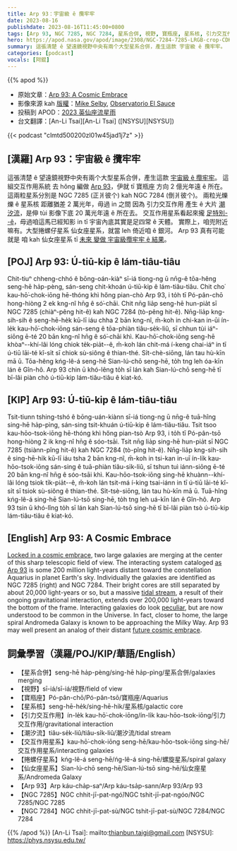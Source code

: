 ```yaml
---
title: Arp 93：宇宙級 ê 攬牢牢
date: 2023-08-16
publishdate: 2023-08-16T11:45:00+0800
tags: [Arp 93, NGC 7285, NGC 7284, 星系合併, 視野, 寶瓶座, 星系核, 引力交互作用, 潮汐流, 交互作用星系, 捲螺仔星系, 仙女座星系]
hero: https://apod.nasa.gov/apod/image/2308/NGC-7284-7285-LRGB-crop-CDK-1000-7-August-2023x1024.jpg
summary: 這張清楚 ê 望遠鏡視野中央有兩个大型星系合併，產生這款 宇宙級 ê 攬牢牢。
categories: [podcast]
vocals: [阿錕]
---
```


{{% apod %}}

- 原始文章：[Arp 93: A Cosmic Embrace](https://apod.nasa.gov/apod/ap230816.html)
- 影像來源 kah [版權][copyright]：[Mike Selby](https://www.facebook.com/masterdarksastro/), [Observatorio El Sauce](https://obstech.cl/)
- 投稿到 APOD：[2023 英仙座流星雨](https://www.facebook.com/media/set/?set=a.278469731548278&type=3)
- 台文翻譯：[An-Li Tsai][An-Li Tsai] ([NSYSU][NSYSU])

{{< podcast "clmtd500200zl01w45jad1j7z" >}}

## [漢羅] Arp 93：宇宙級 ê 攬牢牢
這張清楚 ê 望遠鏡視野中央有兩个大型星系合併，產生這款 [宇宙級 ê 攬牢牢][Locked in a cosmic embrace]。
這組交互作用系統 去 hŏng 編做 [Arp 93][as Arp 93]，伊就 tī 寶瓶座 方向 2 億光年遠 ê 所在。
這兩粒星系分別是 NGC 7285 (正爿彼个) kah NGC 7284 (倒爿彼个)。
兩粒光爍爍 ê 星系核 距離猶差 2 萬光年，毋過 in 之間 因為 引力交互作用 產生 ê 大片 [潮汐流][tidal stream]，是伸 tùi 影像下底 20 萬光年遠 ê 所在去。
交互作用星系看起來攏 [足特別--ê][peculiar]，毋過咱這馬已經知影 in tī 宇宙內底其實是足四常 ê 天體。
實際上，咱兜附近嘛有。大型捲螺仔星系 仙女座星系，就當 leh 倚近咱 ê 銀河。
Arp 93 真有可能就是 咱 kah 仙女座星系 tī [未來 變做 宇宙級攬牢牢 ê 結果][future cosmic embrace]。

## [POJ] Arp 93: Ú-tiū-kip ê lám-tiâu-tiâu
Chit-tiuⁿ chheng-chhó ê bōng-oán-kiàⁿ sī-iá tiong-ng ū nn̄g-ê tōa-hêng seng-hē ha̍p-pèng, sán-seng chit-khoán ú-tiū-kip ê lám-tiâu-tiâu.
Chit cho͘ kau-hō͘-chok-iōng hē-thóng khì hőng pian-chò Arp 93, i to̍h tī Pó-pân-chō hong-hiòng 2 ek kng-nî hn̄g ê só͘-chāi.
Chit nn̄g lia̍p seng-hē hun-pia̍t sī NGC 7285 (chiàⁿ-pêng hit-ê) kah NGC 7284 (tò-pêng hit-ê).
Nn̄g-lia̍p kng-sih-sih ê seng-hē-he̍k kū-lī iáu chha 2 bān kng-nî, m̄-koh in chi-kan in-ūi ín-le̍k kau-hō͘-chok-iōng sán-seng ê tōa-phiàn tiâu-se̍k-liû, sī chhun tùi iáⁿ-siōng ē-té 20 bān kng-nî hn̄g ê só͘-chāi khì.
Kau-hō͘-chok-iōng seng-hē khòaⁿ--khí-lâi lóng chiok te̍k-pia̍t--ê, m̄-koh lán chit-má í-keng chai-iáⁿ in tī ú-tiū lāi-té kî-si̍t sī chiok sù-siông ê thian-thé.
Si̍t-chè-siōng, lán tau hù-kīn mā ū.
Tōa-hêng kńg-lê-á seng-hē Sian-lú-chō seng-hē, to̍h tng leh óa-kīn lán ê Gîn-hô.
Arp 93 chin ū khó-lêng to̍h sī lán kah Sian-lú-chō seng-hē tī bī-lâi piàn chò ú-tiū-kip lám-tiâu-tiâu ê kiat-kó.

## [KIP] Arp 93: Ú-tiū-kip ê lám-tiâu-tiâu
Tsit-tiunn tshing-tshó ê bōng-uán-kiànn sī-iá tiong-ng ū nn̄g-ê tuā-hîng sing-hē ha̍p-pìng, sán-sing tsit-khuán ú-tiū-kip ê lám-tiâu-tiâu.
Tsit tsoo kau-hōo-tsok-iōng hē-thóng khì hőng pian-tsò Arp 93, i to̍h tī Pó-pân-tsō hong-hiòng 2 ik kng-nî hn̄g ê sóo-tsāi.
Tsit nn̄g lia̍p sing-hē hun-pia̍t sī NGC 7285 (tsiànn-pîng hit-ê) kah NGC 7284 (tò-pîng hit-ê).
Nn̄g-lia̍p kng-sih-sih ê sing-hē-hi̍k kū-lī iáu tsha 2 bān kng-nî, m̄-koh in tsi-kan in-uī ín-li̍k kau-hōo-tsok-iōng sán-sing ê tuā-phiàn tiâu-si̍k-liû, sī tshun tuì iánn-siōng ē-té 20 bān kng-nî hn̄g ê sóo-tsāi khì.
Kau-hōo-tsok-iōng sing-hē khuànn--khí-lâi lóng tsiok ti̍k-pia̍t--ê, m̄-koh lán tsit-má í-king tsai-iánn in tī ú-tiū lāi-té kî-si̍t sī tsiok sù-siông ê thian-thé.
Si̍t-tsè-siōng, lán tau hù-kīn mā ū.
Tuā-hîng kńg-lê-á sing-hē Sian-lú-tsō sing-hē, to̍h tng leh uá-kīn lán ê Gîn-hô.
Arp 93 tsin ū khó-lîng to̍h sī lán kah Sian-lú-tsō sing-hē tī bī-lâi piàn tsò ú-tiū-kip lám-tiâu-tiâu ê kiat-kó.

## [English] Arp 93: A Cosmic Embrace
[Locked in a cosmic embrace][Locked in a cosmic embrace], two large galaxies are merging at the center of this sharp telescopic field of view.
The interacting system cataloged [as Arp 93][as Arp 93] is some 200 million light-years distant toward the constellation Aquarius in planet Earth's sky.
Individually the galaxies are identified as NGC 7285 (right) and NGC 7284.
Their bright cores are still separated by about 20,000 light-years or so, but a massive [tidal stream][tidal stream], a result of their ongoing gravitational interaction, extends over 200,000 light-years toward the bottom of the frame.
Interacting galaxies do look [peculiar][peculiar], but are now understood to be common in the Universe.
In fact, closer to home, the large spiral Andromeda Galaxy is known to be approaching the Milky Way.
Arp 93 may well present an analog of their distant [future cosmic embrace][future cosmic embrace].

## 詞彙學習（漢羅/POJ/KIP/華語/English）
- 【星系合併】seng-hē ha̍p-pèng/sing-hē ha̍p-pìng/星系合併/galaxies merging
- 【視野】sī-iá/sī-iá/視野/field of view
- 【寶瓶座】Pó-pân-chō/Pó-pân-tsō/寶瓶座/Aquarius
- 【星系核】seng-hē-he̍k/sing-hē-hi̍k/星系核/galactic core
- 【引力交互作用】ín-le̍k kau-hō͘-chok-iōng/ín-li̍k kau-hōo-tsok-iōng/引力交互作用/gravitational interaction
- 【潮汐流】tiâu-se̍k-liû/tiâu-si̍k-liû/潮汐流/tidal stream
- 【交互作用星系】kau-hō͘-chok-iōng seng-hē/kau-hōo-tsok-iōng sing-hē/交互作用星系/interacting galaxies
- 【捲螺仔星系】kńg-lê-á seng-hē/ńg-lê-á sing-hē/螺旋星系/spiral galaxy
- 【仙女座星系】Sian-lú-chō seng-hē/Sian-lú-tsō sing-hē/仙女座星系/Andromeda Galaxy
- 【Arp 93】Arp káu-cha̍p-saⁿ/Arp káu-tsa̍p-sann/Arp 93/Arp 93
- 【NGC 7285】NGC chhit-jī-pat-ngó͘/NGC tshit-jī-pat-ngóo/NGC 7285/NGC 7285
- 【NGC 7284】NGC chhit-jī-pat-sù/NGC tshit-jī-pat-sù/NGC 7284/NGC 7284

{{% /apod %}}
[An-Li Tsai]: mailto:thianbun.taigi@gmail.com
[NSYSU]: https://phys.nsysu.edu.tw/

[copyright]: https://apod.nasa.gov/apod/fap/lib/about_apod.html#srapply
[License]: https://creativecommons.org/licenses/by/2.0/

[Locked in a cosmic embrace]:https://throughlightandtime.com/ngc-7284-7285-lrgb-crop-cdk-1000-7-august-2023/
[as Arp 93]:https://iopscience.iop.org/article/10.3847/2515-5172/ac9d3e
[tidal stream]:https://apod.nasa.gov/apod/ap150201.html
[peculiar]:http://nedwww.ipac.caltech.edu/level5/Arp/frames.html
[future cosmic embrace]:https://science.nasa.gov/science-news/science-at-nasa/2012/31may_andromeda/
